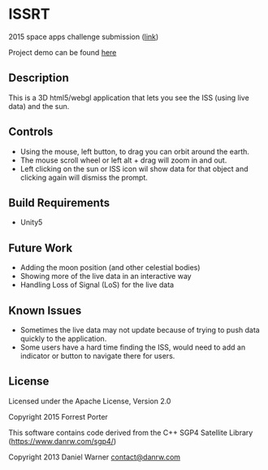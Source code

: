 # ISSRT
2015 space apps challenge submission ([link](https://2015.spaceappschallenge.org/project/iss-real-time/))

Project demo can be found [here](http://fporter2.github.io/ISSRT/)

## Description

This is a 3D html5/webgl application that lets you see the ISS (using live data) and the sun.

## Controls

- Using the mouse, left button, to drag you can orbit around the earth. 
- The mouse scroll wheel or left alt + drag will zoom in and out.
- Left clicking on the sun or ISS icon wil show data for that object and clicking again will dismiss the prompt.

## Build Requirements

- Unity5

## Future Work

- Adding the moon position (and other celestial bodies)
- Showing more of the live data in an interactive way
- Handling Loss of Signal (LoS) for the live data



## Known Issues

- Sometimes the live data may not update because of trying to push data quickly to the application.
- Some users have a hard time finding the ISS, would need to add an indicator or button to navigate there for users.


## License

Licensed under the Apache License, Version 2.0

Copyright 2015 Forrest Porter

This software contains code derived from the
C++ SGP4 Satellite Library (https://www.danrw.com/sgp4/)

Copyright 2013 Daniel Warner <contact@danrw.com>